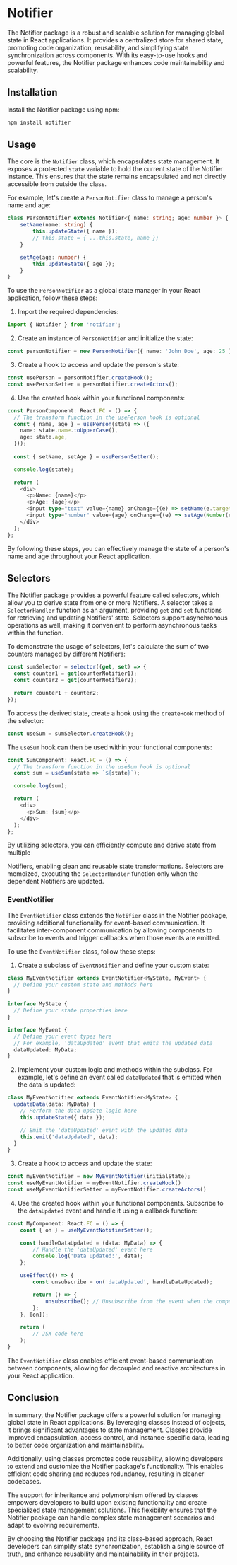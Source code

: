 # Notifier

The Notifier package is a robust and scalable solution for managing global state in React applications. It provides a centralized store for shared state, promoting code organization, reusability, and simplifying state synchronization across components. With its easy-to-use hooks and powerful features, the Notifier package enhances code maintainability and scalability.

## Installation

Install the Notifier package using npm:

```bash
npm install notifier
```

## Usage

The core is the `Notifier` class, which encapsulates state management. It exposes a protected `state` variable to hold the current state of the Notifier instance. This ensures that the state remains encapsulated and not directly accessible from outside the class.

For example, let's create a `PersonNotifier` class to manage a person's name and age:

```typescript
class PersonNotifier extends Notifier<{ name: string; age: number }> {
    setName(name: string) {
        this.updateState({ name });
        // this.state = { ...this.state, name };
    }

    setAge(age: number) {
        this.updateState({ age });
    }
}
```

To use the `PersonNotifier` as a global state manager in your React application, follow these steps:

1. Import the required dependencies:

```typescript
import { Notifier } from 'notifier';
```

2. Create an instance of `PersonNotifier` and initialize the state:

```typescript
const personNotifier = new PersonNotifier({ name: 'John Doe', age: 25 });
```

3. Create a hook to access and update the person's state:

```typescript
const usePerson = personNotifier.createHook();
const usePersonSetter = personNotifier.createActors();
```

4. Use the created hook within your functional components:

```typescript
const PersonComponent: React.FC = () => {
  // The transform function in the usePerson hook is optional
  const { name, age } = usePerson(state => ({
    name: state.name.toUpperCase(),
    age: state.age,
  }));
  
  const { setName, setAge } = usePersonSetter();

  console.log(state);

  return (
    <div>
      <p>Name: {name}</p>
      <p>Age: {age}</p>
      <input type="text" value={name} onChange={(e) => setName(e.target.value)} />
      <input type="number" value={age} onChange={(e) => setAge(Number(e.target.value))} />
    </div>
  );
};
```

By following these steps, you can effectively manage the state of a person's name and age throughout your React application.

## Selectors

The Notifier package provides a powerful feature called selectors, which allow you to derive state from one or more Notifiers. A selector takes a `SelectorHandler` function as an argument, providing `get` and `set` functions for retrieving and updating Notifiers' state. Selectors support asynchronous operations as well, making it convenient to perform asynchronous tasks within the function.

To demonstrate the usage of selectors, let's calculate the sum of two counters managed by different Notifiers:

```typescript
const sumSelector = selector((get, set) => {
  const counter1 = get(counterNotifier1);
  const counter2 = get(counterNotifier2);

  return counter1 + counter2;
});
```

To access the derived state, create a hook using the `createHook` method of the selector:

```typescript
const useSum = sumSelector.createHook();
```

The `useSum` hook can then be used within your functional components:

```typescript
const SumComponent: React.FC = () => {
  // The transform function in the useSum hook is optional
  const sum = useSum(state => `${state}`);

  console.log(sum);

  return (
    <div>
      <p>Sum: {sum}</p>
    </div>
  );
};
```

By utilizing selectors, you can efficiently compute and derive state from multiple

Notifiers, enabling clean and reusable state transformations. Selectors are memoized, executing the `SelectorHandler` function only when the dependent Notifiers are updated.

### EventNotifier

The `EventNotifier` class extends the `Notifier` class in the Notifier package, providing additional functionality for event-based communication. It facilitates inter-component communication by allowing components to subscribe to events and trigger callbacks when those events are emitted.

To use the `EventNotifier` class, follow these steps:

1. Create a subclass of `EventNotifier` and define your custom state:

```typescript
class MyEventNotifier extends EventNotifier<MyState, MyEvent> {
  // Define your custom state and methods here
}

interface MyState {
  // Define your state properties here
}

interface MyEvent {
  // Define your event types here
  // For example, 'dataUpdated' event that emits the updated data
  dataUpdated: MyData;
}
```

2. Implement your custom logic and methods within the subclass. For example, let's define an event called `dataUpdated` that is emitted when the data is updated:

```typescript
class MyEventNotifier extends EventNotifier<MyState> {
  updateData(data: MyData) {
    // Perform the data update logic here
    this.updateState({ data });

    // Emit the 'dataUpdated' event with the updated data
    this.emit('dataUpdated', data);
  }
}
```

3. Create a hook to access and update the state:

```typescript
const myEventNotifier = new MyEventNotifier(initialState);
const useMyEventNotifier = myEventNotifier.createHook()
const useMyEventNotifierSetter = myEventNotifier.createActors()
```

4. Use the created hook within your functional components. Subscribe to the `dataUpdated` event and handle it using a callback function:

```typescript
const MyComponent: React.FC = () => {
    const { on } = useMyEventNotifierSetter();

    const handleDataUpdated = (data: MyData) => {
        // Handle the 'dataUpdated' event here
        console.log('Data updated:', data);
    };

    useEffect(() => {
        const unsubscribe = on('dataUpdated', handleDataUpdated);

        return () => {
            unsubscribe(); // Unsubscribe from the event when the component unmounts
        };
    }, [on]);

    return (
        // JSX code here
    );
}
```

The `EventNotifier` class enables efficient event-based communication between components, allowing for decoupled and reactive architectures in your React application.

## Conclusion
In summary, the Notifier package offers a powerful solution for managing global state in React applications. By leveraging classes instead of objects, it brings significant advantages to state management. Classes provide improved encapsulation, access control, and instance-specific data, leading to better code organization and maintainability.

Additionally, using classes promotes code reusability, allowing developers to extend and customize the Notifier package's functionality. This enables efficient code sharing and reduces redundancy, resulting in cleaner codebases.

The support for inheritance and polymorphism offered by classes empowers developers to build upon existing functionality and create specialized state management solutions. This flexibility ensures that the Notifier package can handle complex state management scenarios and adapt to evolving requirements.

By choosing the Notifier package and its class-based approach, React developers can simplify state synchronization, establish a single source of truth, and enhance reusability and maintainability in their projects.
